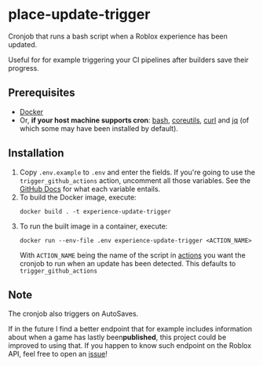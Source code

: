 # place-update-trigger

Cronjob that runs a bash script when a Roblox experience has been updated.

Useful for for example triggering your CI pipelines after builders save their 
progress.

## Prerequisites

* [Docker][1]
* Or, **if your host machine supports cron**: [bash][2], [coreutils][3], 
  [curl][4] and [jq][5] (of which some may have been installed by default).

## Installation

1. Copy `.env.example` to `.env` and enter the fields. If you're going to use 
   the `trigger_github_actions` action, uncomment all those variables. See the 
   [GitHub Docs][2] for what each variable entails.
2. To build the Docker image, execute:
   ```
   docker build . -t experience-update-trigger
   ``` 
3. To run the built image in a container, execute:
    ```
    docker run --env-file .env experience-update-trigger <ACTION_NAME>
    ```
    With `ACTION_NAME` being the name of the script in [actions][7] you want the
    cronjob to run when an update has been detected. This defaults to 
   `trigger_github_actions`

## Note

The cronjob also triggers on AutoSaves. 

If in the future I find a better endpoint that for example includes information 
about when a game has lastly been**published**, this project could be improved 
to using that. If you happen to know such endpoint on the Roblox API, feel free 
to open an [issue][8]!

[1]: https://docs.docker.com/get-docker/
[2]: https://www.gnu.org/software/bash/
[3]: https://www.gnu.org/software/coreutils/
[4]: https://curl.se/download.html
[5]: https://stedolan.github.io/jq/download/
[6]: https://docs.github.com/en/rest/reference/actions#create-a-workflow-dispatch-event
[7]: https://github.com/batavicaludos/experience-update-trigger/tree/main/actions
[8]: https://github.com/batavicaludos/experience-update-trigger/issues/new
